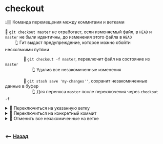 # checkout
👆🏽 Команда перемещения между коммитами и ветками  

🔹 `git checkout master` не отработает, если изменяемый файл, в `HEAD` и `master` не были идентичны, до изменения этого файла в `HEAD`  
&emsp;&emsp; 👆 Гит выдаст предупреждение, которое можно обойти несколькими путями  

&emsp;&emsp;&emsp;&emsp; 🎯 `git checkout -f master`, переключит файл на состояние из `master`  
&emsp;&emsp;&emsp;&emsp;&emsp;&emsp; 👆 Удалив все незакомиченные изменения   
  
&emsp;&emsp;&emsp;&emsp; 🎯 `git stash save 'my-changes''`, сохранит незакомиченные данные в буфер  
&emsp;&emsp;&emsp;&emsp;&emsp;&emsp; 👆 Для переноса `master` после переключения через `checkout -f`  

  


   
<details>
<summary> 🔹 Переключиться на указанную ветку </summary>

![illustration](https://raw.githubusercontent.com/webster6667/documentation/master/documentation-data/illustrations/dd-up.svg)

```shell
git checkout 'branchName'
```

![illustration](https://raw.githubusercontent.com/webster6667/documentation/master/documentation-data/illustrations/dd-down.svg)

</details>

<details>
<summary> 🔹 Переключиться на конкретный коммит</summary>

![illustration](https://raw.githubusercontent.com/webster6667/documentation/master/documentation-data/illustrations/dd-up.svg)

Бывает нужно просто глянуть состояние проекта на конкрентом коммите
```shell
git checkout 'commitHash'
```
🛑 Переводит в состояние <a href="./../branches/readme.md">отделенный `HEAD`</a>

![illustration](https://raw.githubusercontent.com/webster6667/documentation/master/documentation-data/illustrations/dd-down.svg)

</details>

<details>
<summary> 🔹 Отменить все незакомиченные на ветке</summary>

![illustration](https://raw.githubusercontent.com/webster6667/documentation/master/documentation-data/illustrations/dd-up.svg)

```shell
git checkout -f
```
👆 Перезапишет все файлы в состояния из `HEAD` ветки  
  


![illustration](https://raw.githubusercontent.com/webster6667/documentation/master/documentation-data/illustrations/dd-down.svg)

</details>

<br>

### ⟵ **<a href="../../readme.md">Назад</a>**
